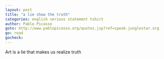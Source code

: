 ```yaml
---
layout: post
title: "a lie show the truth"
categories: english serious statement tshirt
author: Pablo Picasso
goto: http://www.pablopicasso.org/quotes.jsp?ref=speak.junglestar.org
go: read
gocheck:
---
```

Art is a lie that makes us realize truth
